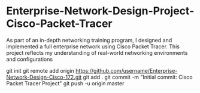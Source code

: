 # Enterprise-Network-Design-Project-Cisco-Packet-Tracer
As part of an in-depth networking training program, I designed and implemented a full enterprise network using Cisco Packet Tracer. This project reflects my understanding of real-world networking environments and configurations


git init
git remote add origin https://github.com/username/Enterprise-Network-Design-Cisco-172.git
git add .
git commit -m "Initial commit: Cisco Packet Tracer Project"
git push -u origin master


